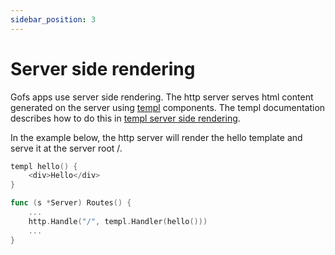 ```yaml
---
sidebar_position: 3
---
```


# Server side rendering

Gofs apps use server side rendering. The http server serves html content generated on the server using [templ](https://templ.guide) components. The templ documentation describes how to do this in [templ server side rendering](https://templ.guide/server-side-rendering/creating-an-http-server-with-templ).

In the example below, the http server will render the hello template and serve it at the server root /.

```go
templ hello() {
	<div>Hello</div>
}
```

```go
func (s *Server) Routes() {
    ...
    http.Handle("/", templ.Handler(hello()))
    ...
}
```

